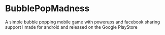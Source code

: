 # BubblePopMadness
A simple bubble popping mobile game with powerups and facebook sharing support I made for android and released on the Google PlayStore 
